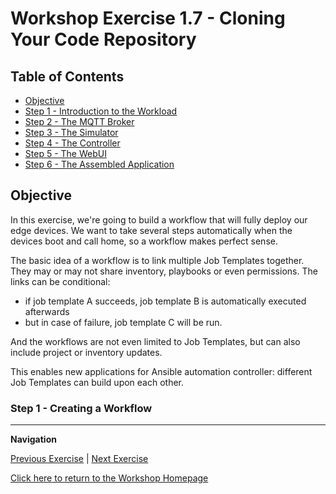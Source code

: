 # Workshop Exercise 1.7 - Cloning Your Code Repository

## Table of Contents

* [Objective](#objective)
* [Step 1 - Introduction to the Workload](#step-1---introduction-to-the-workload)
* [Step 2 - The MQTT Broker](#step-2---the-mqtt-broker)
* [Step 3 - The Simulator](#step-3---the-simulator)
* [Step 4 - The Controller](#step4---the-controller)
* [Step 5 - The WebUI](#step-5---the-webui)
* [Step 6 - The Assembled Application](#step-1---the-assembled-application)


## Objective

In this exercise, we're going to build a workflow that will fully deploy our edge devices. We want to take several steps automatically when the devices boot and call home, so a workflow makes perfect sense.

The basic idea of a workflow is to link multiple Job Templates together. They may or may not share inventory, playbooks or even permissions. The links can be conditional:

* if job template A succeeds, job template B is automatically executed afterwards
* but in case of failure, job template C will be run.

And the workflows are not even limited to Job Templates, but can also include project or inventory updates.

This enables new applications for Ansible automation controller: different Job Templates can build upon each other.

### Step 1 - Creating a Workflow


---
**Navigation**

[Previous Exercise](../1.6-network-info) | [Next Exercise](../2.1-provisioning-workflow)

[Click here to return to the Workshop Homepage](../README.md)